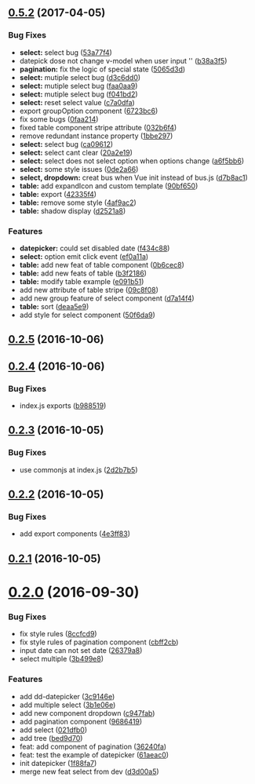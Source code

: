 <a name="0.5.2"></a>
## [0.5.2](http://test.eluying.com:91/frontend/dd-vue-component/compare/v0.2.5...v0.5.2) (2017-04-05)


### Bug Fixes

* **select:** select bug ([53a77f4](http://test.eluying.com:91/frontend/dd-vue-component/commits/53a77f4))
* datepick dose not change v-model when user input '' ([b38a3f5](http://test.eluying.com:91/frontend/dd-vue-component/commits/b38a3f5))
* **pagination:** fix the logic of special state ([5065d3d](http://test.eluying.com:91/frontend/dd-vue-component/commits/5065d3d))
* **select:** mutiple select bug ([d3c6dd0](http://test.eluying.com:91/frontend/dd-vue-component/commits/d3c6dd0))
* **select:** mutiple select bug ([faa0aa9](http://test.eluying.com:91/frontend/dd-vue-component/commits/faa0aa9))
* **select:** mutiple select bug ([f041bd2](http://test.eluying.com:91/frontend/dd-vue-component/commits/f041bd2))
* **select:** reset select value ([c7a0dfa](http://test.eluying.com:91/frontend/dd-vue-component/commits/c7a0dfa))
* export groupOption component ([6723bc6](http://test.eluying.com:91/frontend/dd-vue-component/commits/6723bc6))
* fix some bugs ([0faa214](http://test.eluying.com:91/frontend/dd-vue-component/commits/0faa214))
* fixed table component stripe attribute ([032b6f4](http://test.eluying.com:91/frontend/dd-vue-component/commits/032b6f4))
* remove redundant instance property ([1bbe297](http://test.eluying.com:91/frontend/dd-vue-component/commits/1bbe297))
* **select:** select bug ([ca09612](http://test.eluying.com:91/frontend/dd-vue-component/commits/ca09612))
* **select:** select cant clear ([20a2e19](http://test.eluying.com:91/frontend/dd-vue-component/commits/20a2e19))
* **select:** select does not select option when options change ([a6f5bb6](http://test.eluying.com:91/frontend/dd-vue-component/commits/a6f5bb6))
* **select:** some style issues ([0de2a66](http://test.eluying.com:91/frontend/dd-vue-component/commits/0de2a66))
* **select, dropdown:** creat bus when Vue init instead of bus.js ([d7b8ac1](http://test.eluying.com:91/frontend/dd-vue-component/commits/d7b8ac1))
* **table:** add expandIcon and custom template ([90bf650](http://test.eluying.com:91/frontend/dd-vue-component/commits/90bf650))
* **table:** export ([42335f4](http://test.eluying.com:91/frontend/dd-vue-component/commits/42335f4))
* **table:** remove some style ([4af9ac2](http://test.eluying.com:91/frontend/dd-vue-component/commits/4af9ac2))
* **table:** shadow display ([d2521a8](http://test.eluying.com:91/frontend/dd-vue-component/commits/d2521a8))


### Features

* **datepicker:** could set disabled date ([f434c88](http://test.eluying.com:91/frontend/dd-vue-component/commits/f434c88))
* **select:** option emit click event ([ef0a11a](http://test.eluying.com:91/frontend/dd-vue-component/commits/ef0a11a))
* **table:** add new feat of table component ([0b6cec8](http://test.eluying.com:91/frontend/dd-vue-component/commits/0b6cec8))
* **table:** add new feats of table ([b3f2186](http://test.eluying.com:91/frontend/dd-vue-component/commits/b3f2186))
* **table:** modify table example ([e091b51](http://test.eluying.com:91/frontend/dd-vue-component/commits/e091b51))
* add new attribute of table stripe ([09c8f08](http://test.eluying.com:91/frontend/dd-vue-component/commits/09c8f08))
* add new group feature of select component ([d7a14f4](http://test.eluying.com:91/frontend/dd-vue-component/commits/d7a14f4))
* **table:** sort ([deaa5e9](http://test.eluying.com:91/frontend/dd-vue-component/commits/deaa5e9))
* add style for select component ([50f6da9](http://test.eluying.com:91/frontend/dd-vue-component/commits/50f6da9))



<a name="0.2.5"></a>
## [0.2.5](http://test.eluying.com:91/frontend/dd-vue-component/compare/v0.2.4...v0.2.5) (2016-10-06)



<a name="0.2.4"></a>
## [0.2.4](http://test.eluying.com:91/frontend/dd-vue-component/compare/v0.2.3...v0.2.4) (2016-10-06)


### Bug Fixes

* index.js exports ([b988519](http://test.eluying.com:91/frontend/dd-vue-component/commits/b988519))



<a name="0.2.3"></a>
## [0.2.3](http://test.eluying.com:91/frontend/dd-vue-component/compare/v0.2.2...v0.2.3) (2016-10-05)


### Bug Fixes

* use commonjs at index.js ([2d2b7b5](http://test.eluying.com:91/frontend/dd-vue-component/commits/2d2b7b5))



<a name="0.2.2"></a>
## [0.2.2](http://test.eluying.com:91/frontend/dd-vue-component/compare/v0.2.1...v0.2.2) (2016-10-05)


### Bug Fixes

* add export components ([4e3ff83](http://test.eluying.com:91/frontend/dd-vue-component/commits/4e3ff83))



<a name="0.2.1"></a>
## [0.2.1](http://test.eluying.com:91/frontend/dd-vue-component/compare/v0.2.0...v0.2.1) (2016-10-05)



<a name="0.2.0"></a>
# [0.2.0](http://test.eluying.com:91/frontend/dd-vue-component/compare/1f88fa7...v0.2.0) (2016-09-30)


### Bug Fixes

* fix style rules ([8ccfcd9](http://test.eluying.com:91/frontend/dd-vue-component/commits/8ccfcd9))
* fix style rules of pagination component ([cbff2cb](http://test.eluying.com:91/frontend/dd-vue-component/commits/cbff2cb))
* input date can not set date ([26379a8](http://test.eluying.com:91/frontend/dd-vue-component/commits/26379a8))
* select multiple ([3b499e8](http://test.eluying.com:91/frontend/dd-vue-component/commits/3b499e8))


### Features

* add dd-datepicker ([3c9146e](http://test.eluying.com:91/frontend/dd-vue-component/commits/3c9146e))
* add multiple select ([3b1e06e](http://test.eluying.com:91/frontend/dd-vue-component/commits/3b1e06e))
* add new component dropdown ([c947fab](http://test.eluying.com:91/frontend/dd-vue-component/commits/c947fab))
* add pagination component ([9686419](http://test.eluying.com:91/frontend/dd-vue-component/commits/9686419))
* add select ([021dfb0](http://test.eluying.com:91/frontend/dd-vue-component/commits/021dfb0))
* add tree ([bed9d70](http://test.eluying.com:91/frontend/dd-vue-component/commits/bed9d70))
* feat: add component of pagination ([36240fa](http://test.eluying.com:91/frontend/dd-vue-component/commits/36240fa))
* feat: test the example of datepicker ([61aeac0](http://test.eluying.com:91/frontend/dd-vue-component/commits/61aeac0))
* init datepicker ([1f88fa7](http://test.eluying.com:91/frontend/dd-vue-component/commits/1f88fa7))
* merge new feat select from dev ([d3d00a5](http://test.eluying.com:91/frontend/dd-vue-component/commits/d3d00a5))



